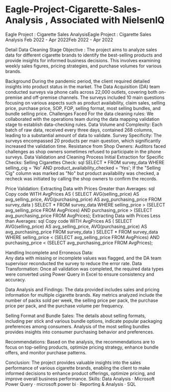 # Eagle-Project-Cigarette-Sales-Analysis , Associated with NielsenIQ
Eagle Project : Cigarette Sales AnalysisEagle Project : Cigarette Sales Analysis
Feb 2022 - Apr 2022Feb 2022 - Apr 2022


Detail Data Cleaning Stage
Objective :
The project aims to analyze sales data for different cigarette brands to identify the best-selling products and provide insights for informed business decisions. This involves examining weekly sales figures, pricing strategies, and purchase volumes for various brands.

Background
During the pandemic period, the client required detailed insights into product status in the market. The Data Acquisition (DA) team conducted surveys via phone calls across 22,000 outlets, covering both on-premise and off-premise channels. The surveys included 10 main questions focusing on various aspects such as product availability, claim sales, selling price, purchase price, SOP, FOP, selling format, most selling bundles, and bundle selling price.
Challenges Faced
For the data cleaning rules: We collaborated with the operations team during the data mapping validation stage to establish data-checking rules.
Data Volume and Complexity: Each batch of raw data, received every three days, contained 268 columns, leading to a substantial amount of data to validate.
Survey Specificity: The surveys encompassed 20 products per main question, which significantly increased the validation time.
Resistance from Shop Owners: Auditors faced challenges as shop owners sometimes refused to participate in the phone surveys.
Data Validation and Cleaning Process
Initial Extraction for Specific Checks:
Selling Cigarettes Check: 
sql
SELECT
*
FROM
    survey_data
WHERE
    selling_cig = 'No'
    AND product_availability_checked = 'Yes';
If the "Selling Cig" column was marked as "No" but product availability was checked, a recheck was initiated by calling the shop owners to confirm the records.


Price Validation:
Extracting Data with Prices Greater than Averages:
sql
Copy code
WITH AvgPrices AS (
    SELECT
        AVG(selling_price) AS avg_selling_price,
        AVG(purchasing_price) AS avg_purchasing_price
    FROM
        survey_data
)
SELECT
    *
FROM
    survey_data
WHERE
    selling_price > (SELECT avg_selling_price FROM AvgPrices)
    AND purchasing_price > (SELECT avg_purchasing_price FROM AvgPrices);
Extracting Data with Prices Less than Averages:
sql
Copy code
WITH AvgPrices AS (
    SELECT
        AVG(selling_price) AS avg_selling_price,
        AVG(purchasing_price) AS avg_purchasing_price
    FROM
        survey_data
)
SELECT
    *
FROM
    survey_data
WHERE
    selling_price < (SELECT avg_selling_price FROM AvgPrices)
    AND purchasing_price < (SELECT avg_purchasing_price FROM AvgPrices);

Handling Incomplete and Erroneous Data:  
Any data with missing or incomplete values was flagged, and the DA team supervisor reconducted the survey to reduce the error rate.
Data Transformation: 
Once all validation was completed, the required data types were converted using Power Query in Excel to ensure consistency and accuracy.


Data Analysis and Findings:
  The data provided includes sales and pricing information for multiple cigarette brands. Key metrics analyzed include the number of packs sold per week, the selling price per pack, the purchase price per pack, and the purchase volume per frequency.
  
Selling Format and Bundle Sales:
The details about selling formats, including per stick and various bundle options, indicate popular packaging preferences among consumers. Analysis of the most selling bundles provides insights into consumer purchasing behavior and preferences.

Recommendations:
Based on the analysis, the recommendations are to focus on top-selling products, optimize pricing strategy, enhance bundle offers, and monitor purchase patterns.


Conclusion:
The project provides valuable insights into the sales performance of various cigarette brands, enabling the client to make informed decisions to enhance product offerings, optimize pricing, and improve overall business performance.
Skills: Data Analysis · Microsoft Power Query · microsoft power bi · Reporting & Analysis · SQL
